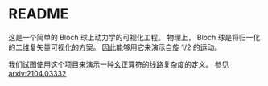 # README

这是一个简单的 Bloch 球上动力学的可视化工程。 物理上， Bloch 球是将归一化的二维复矢量可视化的方案。 因此能够用它来演示自旋 1/2 的运动。 

我们试图使用这个项目来演示一种幺正算符的线路复杂度的定义。 参见 [arxiv:2104.03332](https://arxiv.org/pdf/2104.03332.pdf)

